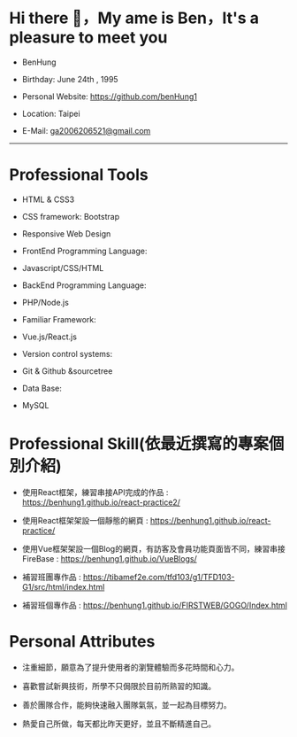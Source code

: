 # Hi there 👋，My ame is Ben，It's a pleasure to meet you

* BenHung

* Birthday: June 24th , 1995

* Personal Website: https://github.com/benHung1

* Location: Taipei

* E-Mail: ga2006206521@gmail.com

----------------------------------

# Professional Tools

* HTML & CSS3 

* CSS framework: Bootstrap

* Responsive Web Design
* FrontEnd Programming Language:

* Javascript/CSS/HTML
 
* BackEnd Programming Language:

* PHP/Node.js

* Familiar Framework:

* Vue.js/React.js

* Version control systems: 

* Git & Github &sourcetree

* Data Base: 
 
* MySQL

# Professional Skill(依最近撰寫的專案個別介紹)

* 使用React框架，練習串接API完成的作品 : https://benhung1.github.io/react-practice2/

* 使用React框架架設一個靜態的網頁 : https://benhung1.github.io/react-practice/

* 使用Vue框架架設一個Blog的網頁，有訪客及會員功能頁面皆不同，練習串接FireBase : https://benhung1.github.io/VueBlogs/

* 補習班團專作品 : https://tibamef2e.com/tfd103/g1/TFD103-G1/src/html/index.html

* 補習班個專作品 : https://benhung1.github.io/FIRSTWEB/GOGO/Index.html


# Personal Attributes

* 注重細節，願意為了提升使用者的瀏覽體驗而多花時間和心力。

* 喜歡嘗試新興技術，所學不只侷限於目前所熟習的知識。

* 善於團隊合作，能夠快速融入團隊氣氛，並一起為目標努力。

* 熱愛自己所做，每天都比昨天更好，並且不斷精進自己。
